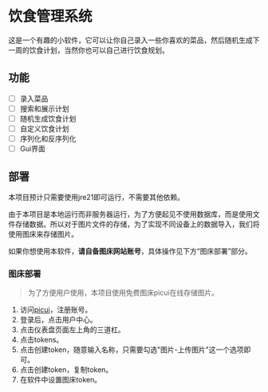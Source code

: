 # 饮食管理系统

这是一个有趣的小软件，它可以让你自己录入一些你喜欢的菜品，然后随机生成下一周的饮食计划，当然你也可以自己进行饮食规划。

## 功能

- [ ] 录入菜品
- [ ] 搜索和展示计划
- [ ] 随机生成饮食计划
- [ ] 自定义饮食计划
- [ ] 序列化和反序列化
- [ ] Gui界面

## 部署

本项目预计只需要使用jre21即可运行，不需要其他依赖。

由于本项目是本地运行而非服务器运行，为了方便起见不使用数据库，而是使用文件存储数据。所以对于图片文件的存储，为了实现不同设备上的数据导入，我们将使用图床来存储图片。

如果你想使用本软件，**请自备图床网站账号**，具体操作见下方“图床部署”部分。

### 图床部署

> 为了方便用户使用，本项目使用免费图床picui在线存储图片。

1. 访问[picui](https://picui.cn/)，注册账号。
2. 登录后，点击用户中心。
3. 点击仪表盘页面左上角的三道杠。
4. 点击tokens。
5. 点击创建token，随意输入名称，只需要勾选"图片-上传图片"这一个选项即可。
6. 点击创建token，复制token。
7. 在软件中设置图床token。
